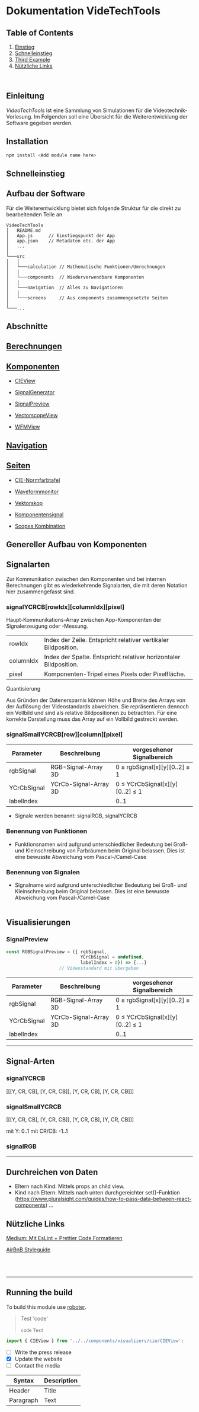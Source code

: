 # Dokumentation VideTechTools

## Table of Contents

1. [Einstieg](#einstieg)
2. [Schnelleinstieg](#schnelleinstieg)
3. [Third Example](#third-example)
4. [Nützliche Links](#nutzliche-links)

</br>

## Einleitung

_VideoTechTools_ ist eine Sammlung von Simulationen für die Videotechnik-Vorlesung. Im Folgenden soll eine Übersicht für die Weiterentwicklung der Software gegeben werden.

## Installation

```bash
npm install <Add module name here>
```

## Schnelleinstieg

## Aufbau der Software

Für die Weiterentwicklung bietet sich folgende Struktur für die direkt zu bearbeitenden Teile an

```
VideoTechTools
│   README.md
│   App.js      // Einstiegspunkt der App
│   app.json    // Metadaten etc. der App
│   ...
│
└───src
│   │
│   └───calculation // Mathematische Funktionen/Umrechnungen
│   │
│   └───components  // Wiederverwendbare Komponenten
│   │
│   └───navigation  // Alles zu Navigationen
│   │
│   └───screens     // Aus components zusammengesetzte Seiten
│
└───...
```

## Abschnitte

## [Berechnungen](README_subpages/Calculation.md)

## [Komponenten](README_subpages/Components.md)

- [CIEView](README_subpages/Components.md#cieview)

- [SignalGenerator](README_subpages/Components.md#signalgenerator)

- [SignalPreview](README_subpages/Components.md#signalpreview)

- [VectorscopeView](README_subpages/Components.md#vectorscopeview)

- [WFMView](README_subpages/Components.md#wfmview)

## [Navigation](README_subpages/Navigation.md)

## [Seiten](README_subpages/Screens.md)

- [CIE-Normfarbtafel](README_subpages/Screens.md#cie-normfarbtafel)

- [Waveformmonitor](README_subpages/Screens.md#waveformmonitor)

- [Vektorskop](README_subpages/Screens.md#waveformmonitor)

- [Komponentensignal](README_subpages/Screens.md#waveformmonitor)

- [Scopes Kombination](README_subpages/Screens.md#waveformmonitor)

## Genereller Aufbau von Komponenten

## Signalarten
Zur Kommunikation zwischen den Komponenten und bei internen Berechnungen gibt es wiederkehrende Signalarten, die mit deren Notation hier zusammengefasst sind.

### signalYCRCB[rowIdx][columnIdx][pixel]

Haupt-Kommunikations-Array zwischen App-Komponenten der Signalerzeugung oder -Messung.

|           |       |
|-----------|-------|
| rowIdx    | Index der Zeile. Entspricht relativer vertikaler Bildposition.      |
| columnIdx | Index der Spalte. Entspricht relativer horizontaler Bildposition.   |
| pixel     | Komponenten-Tripel eines Pixels oder Pixelfläche.                   |

Quantisierung 

Aus Gründen der Datenersparnis können Höhe und Breite des Arrays von der Auflösung der Videostandards abweichen. Sie repräsentieren dennoch ein Vollbild und sind als relative Bildpositionen zu betrachten. Für eine korrekte Darstellung muss das Array auf ein Vollbild gestreckt werden.


### signalSmallYCRCB[row][column][pixel]



| Parameter   | Beschreibung          | vorgesehener Signalbereich      |
| ----------- | --------------------- | ------------------------------- |
| rgbSignal   | RGB-Signal-Array 3D   | 0 ≤ rgbSignal[x][y][0..2] ≤ 1   |
| YCrCbSignal | YCrCb-Signal-Array 3D | 0 ≤ YCrCbSignal[x][y][0..2] ≤ 1 |
| labelIndex  |                       | 0..1                            |


- Signale werden benannt: signalRGB, signalYCRCB

### Benennung von Funktionen

- Funktionsnamen wird aufgrund unterschiedlicher Bedeutung bei Groß- und Kleinschreibung von Farbräumen beim Original belassen. Dies ist eine bewusste Abweichung vom Pascal-/Camel-Case

### Benennung von Signalen

- Signalname wird aufgrund unterschiedlicher Bedeutung bei Groß- und Kleinschreibung beim Original belassen. Dies ist eine bewusste Abweichung vom Pascal-/Camel-Case
    </br></br>

## Visualisierungen

### SignalPreview

```JavaScript
const RGBSignalPreview = ({ rgbSignal,
                            YCrCbSignal = undefined,
                            labelIndex = 0}) => {...}
                    // Videostandard mit übergeben
```

| Parameter   | Beschreibung          | vorgesehener Signalbereich      |
| ----------- | --------------------- | ------------------------------- |
| rgbSignal   | RGB-Signal-Array 3D   | 0 ≤ rgbSignal[x][y][0..2] ≤ 1   |
| YCrCbSignal | YCrCb-Signal-Array 3D | 0 ≤ YCrCbSignal[x][y][0..2] ≤ 1 |
| labelIndex  |                       | 0..1                            |

---

## Signal-Arten

### signalYCRCB

[[[Y, CR, CB], [Y, CR, CB]],
  [Y, CR, CB], [Y, CR, CB]]]


### signalSmallYCRCB

[[[Y, CR, CB], [Y, CR, CB]],
  [Y, CR, CB], [Y, CR, CB]]]

mit Y: 0..1
mit CR/CB: -1..1

### signalRGB




---

## Durchreichen von Daten

- Eltern nach Kind: Mittels props an child view.
- Kind nach Eltern: Mittels nach unten durchgereichter set()-Funktion
    (<https://www.pluralsight.com/guides/how-to-pass-data-between-react-components>)
    ...

## Nützliche Links

[Medium: Mit EsLint + Prettier Code Formatieren](https://edusutil.medium.com/eslint-with-prettier-settings-for-react-native-ce13d2aaf500)

[AirBnB Styleguide](https://airbnb.io/javascript/react/#ordering)
</br></br></br></br>

---

## Running the build

To build this module use [roboter](https://www.npmjs.com/package/roboter).

> Test
> 'code'
>
> `code` `Test`

```JavaScript
import { CIEView } from '../../components/visualizers/cie/CIEView';
```

- [ ] Write the press release
- [x] Update the website
- [ ] Contact the media

| Syntax    | Description |
| --------- | ----------- |
| Header    | Title       |
| Paragraph | Text        |
